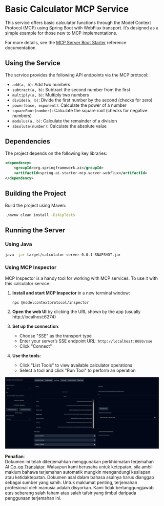 <!--
CO_OP_TRANSLATOR_METADATA:
{
  "original_hash": "ed9cab32cc67c12d8969b407aa47100a",
  "translation_date": "2025-06-11T09:34:48+00:00",
  "source_file": "03-GettingStarted/01-first-server/solution/java/README.md",
  "language_code": "ms"
}
-->
# Basic Calculator MCP Service

This service offers basic calculator functions through the Model Context Protocol (MCP) using Spring Boot with WebFlux transport. It’s designed as a simple example for those new to MCP implementations.

For more details, see the [MCP Server Boot Starter](https://docs.spring.io/spring-ai/reference/api/mcp/mcp-server-boot-starter-docs.html) reference documentation.


## Using the Service

The service provides the following API endpoints via the MCP protocol:

- `add(a, b)`: Add two numbers
- `subtract(a, b)`: Subtract the second number from the first
- `multiply(a, b)`: Multiply two numbers
- `divide(a, b)`: Divide the first number by the second (checks for zero)
- `power(base, exponent)`: Calculate the power of a number
- `squareRoot(number)`: Calculate the square root (checks for negative numbers)
- `modulus(a, b)`: Calculate the remainder of a division
- `absolute(number)`: Calculate the absolute value

## Dependencies

The project depends on the following key libraries:

```xml
<dependency>
    <groupId>org.springframework.ai</groupId>
    <artifactId>spring-ai-starter-mcp-server-webflux</artifactId>
</dependency>
```

## Building the Project

Build the project using Maven:
```bash
./mvnw clean install -DskipTests
```

## Running the Server

### Using Java

```bash
java -jar target/calculator-server-0.0.1-SNAPSHOT.jar
```

### Using MCP Inspector

MCP Inspector is a handy tool for working with MCP services. To use it with this calculator service:

1. **Install and start MCP Inspector** in a new terminal window:
   ```bash
   npx @modelcontextprotocol/inspector
   ```

2. **Open the web UI** by clicking the URL shown by the app (usually http://localhost:6274)

3. **Set up the connection**:
   - Choose "SSE" as the transport type
   - Enter your server’s SSE endpoint URL: `http://localhost:8080/sse`
   - Click "Connect"

4. **Use the tools**:
   - Click "List Tools" to view available calculator operations
   - Select a tool and click "Run Tool" to perform an operation

![MCP Inspector Screenshot](../../../../../../translated_images/tool.40e180a7b0d0fe2067cf96435532b01f63f7f8619d6b0132355a04b426b669ac.ms.png)

**Penafian**:  
Dokumen ini telah diterjemahkan menggunakan perkhidmatan terjemahan AI [Co-op Translator](https://github.com/Azure/co-op-translator). Walaupun kami berusaha untuk ketepatan, sila ambil maklum bahawa terjemahan automatik mungkin mengandungi kesilapan atau ketidaktepatan. Dokumen asal dalam bahasa asalnya harus dianggap sebagai sumber yang sahih. Untuk maklumat penting, terjemahan profesional oleh manusia adalah disyorkan. Kami tidak bertanggungjawab atas sebarang salah faham atau salah tafsir yang timbul daripada penggunaan terjemahan ini.